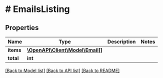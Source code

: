 # # EmailsListing

## Properties

Name | Type | Description | Notes
------------ | ------------- | ------------- | -------------
**items** | [**\OpenAPI\Client\Model\Email[]**](Email.md) |  |
**total** | **int** |  |

[[Back to Model list]](../../README.md#models) [[Back to API list]](../../README.md#endpoints) [[Back to README]](../../README.md)

